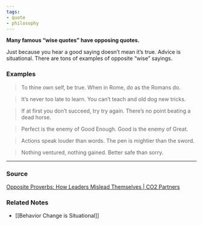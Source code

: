 ```yaml
---
tags:
- quote
- philosophy
---
```

**Many famous “wise quotes” have opposing quotes.**

Just because you hear a good saying doesn’t mean it’s true. Advice is situational. There are tons of examples of opposite “wise” sayings.

### Examples

> To thine own self, be true.
When in Rome, do as the Romans do.
> 

> It’s never too late to learn.
You can’t teach and old dog new tricks.
> 

> If at first you don’t succeed, try try again.
There’s no point beating a dead horse.
> 

> Perfect is the enemy of Good Enough.
Good is the enemy of Great.
> 

> Actions speak louder than words.
The pen is mightier than the sword.
> 

> Nothing ventured, nothing gained.
Better safe than sorry.
> 

---



### Source

[Opposite Proverbs: How Leaders Mislead Themselves | CO2 Partners](https://co2partners.com/opposite-proverbs-and-how-how-metaphors-mislead/)

### Related Notes
- [[Behavior Change is Situational]]